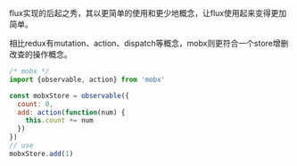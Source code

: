 flux实现的后起之秀，其以更简单的使用和更少地概念，让flux使用起来变得更加简单。

相比redux有mutation、action、dispatch等概念，mobx则更符合一个store增删改查的操作概念。

```js
/* mobx */
import {observable, action} from 'mobx'

const mobxStore = observable({
  count: 0,
  add: action(function(num) {
    this.count += num
  })
})
// use
mobxStore.add(1)
```
